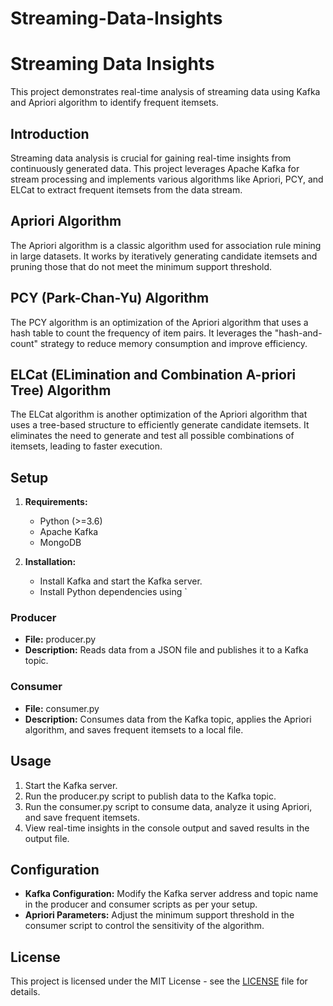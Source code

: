 # Streaming-Data-Insights

# Streaming Data Insights

This project demonstrates real-time analysis of streaming data using Kafka and Apriori algorithm to identify frequent itemsets.

## Introduction

Streaming data analysis is crucial for gaining real-time insights from continuously generated data. This project leverages Apache Kafka for stream processing and implements various algorithms like Apriori, PCY, and ELCat to extract frequent itemsets from the data stream.

## Apriori Algorithm

The Apriori algorithm is a classic algorithm used for association rule mining in large datasets. It works by iteratively generating candidate itemsets and pruning those that do not meet the minimum support threshold.

## PCY (Park-Chan-Yu) Algorithm

The PCY algorithm is an optimization of the Apriori algorithm that uses a hash table to count the frequency of item pairs. It leverages the "hash-and-count" strategy to reduce memory consumption and improve efficiency.

## ELCat (ELimination and Combination A-priori Tree) Algorithm

The ELCat algorithm is another optimization of the Apriori algorithm that uses a tree-based structure to efficiently generate candidate itemsets. It eliminates the need to generate and test all possible combinations of itemsets, leading to faster execution.

## Setup

1. **Requirements:**
   - Python (>=3.6)
   - Apache Kafka
   - MongoDB

2. **Installation:**
   - Install Kafka and start the Kafka server.
   - Install Python dependencies using `

### Producer
- **File:** producer.py
- **Description:** Reads data from a JSON file and publishes it to a Kafka topic.

### Consumer
- **File:** consumer.py
- **Description:** Consumes data from the Kafka topic, applies the Apriori algorithm, and saves frequent itemsets to a local file.

## Usage

1. Start the Kafka server.
2. Run the producer.py script to publish data to the Kafka topic.
3. Run the consumer.py script to consume data, analyze it using Apriori, and save frequent itemsets.
4. View real-time insights in the console output and saved results in the output file.

## Configuration

- **Kafka Configuration:** Modify the Kafka server address and topic name in the producer and consumer scripts as per your setup.
- **Apriori Parameters:** Adjust the minimum support threshold in the consumer script to control the sensitivity of the algorithm.

## License

This project is licensed under the MIT License - see the [LICENSE](LICENSE) file for details.

